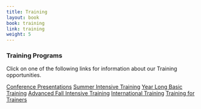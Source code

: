 ```yaml
---
title: Training
layout: book
book: training
link: training
weight: 5
---
```

<div class="row">
    <div class="col-sm-12">
        <div class="panel panel-default">
          <div class="panel-heading">
            <h3 class="panel-title header-title">Training Programs</h3>
          </div>
          <div class="panel-body">
            <div class="well">
                <p>Click on one of the following links for information about our Training opportunities.</p>
            </div>
            <a href="#conference" class="btn btn-block btn-success">Conference Presentations</a>
            <a href="#summer" class="btn btn-block btn-success">Summer Intensive Training</a>
            <a href="#yearlong" class="btn btn-block btn-success">Year Long Basic Training</a>
            <a href="#advanced" class="btn btn-block btn-success">Advanced Fall Intensive Training</a>
            <a href="#international" class="btn btn-block btn-success">International Training</a>
            <a href="#trainers" class="btn btn-block btn-success">Training for Trainers</a>
          </div>
        </div>
    </div>
</div>
